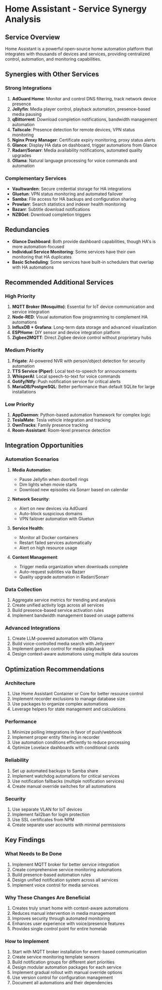 # Home Assistant - Service Synergy Analysis

## Service Overview
Home Assistant is a powerful open-source home automation platform that integrates with thousands of devices and services, providing centralized control, automation, and monitoring capabilities.

## Synergies with Other Services

### Strong Integrations
1. **AdGuard Home**: Monitor and control DNS filtering, track network device presence
2. **Jellyfin**: Media player control, playback automation, presence-based media pausing
3. **qBittorrent**: Download completion notifications, bandwidth management automation
4. **Tailscale**: Presence detection for remote devices, VPN status monitoring
5. **Nginx Proxy Manager**: Certificate expiry monitoring, proxy status alerts
6. **Glance**: Display HA data on dashboard, trigger automations from Glance
7. **Radarr/Sonarr**: Media availability notifications, automated quality upgrades
8. **Ollama**: Natural language processing for voice commands and automation

### Complementary Services
- **Vaultwarden**: Secure credential storage for HA integrations
- **Gluetun**: VPN status monitoring and automated failover
- **Samba**: File access for HA backups and configuration sharing
- **Prowlarr**: Search statistics and indexer health monitoring
- **Bazarr**: Subtitle download notifications
- **NZBGet**: Download completion triggers

## Redundancies
- **Glance Dashboard**: Both provide dashboard capabilities, though HA's is more automation-focused
- **Individual Service Monitoring**: Some services have their own monitoring that HA duplicates
- **Basic Scheduling**: Some services have built-in schedulers that overlap with HA automations

## Recommended Additional Services

### High Priority
1. **MQTT Broker (Mosquitto)**: Essential for IoT device communication and service integration
2. **Node-RED**: Visual automation flow programming to complement HA automations
3. **InfluxDB + Grafana**: Long-term data storage and advanced visualization
4. **ESPHome**: DIY sensor and device integration platform
5. **Zigbee2MQTT**: Direct Zigbee device control without proprietary hubs

### Medium Priority
1. **Frigate**: AI-powered NVR with person/object detection for security automation
2. **TTS Service (Piper)**: Local text-to-speech for announcements
3. **WhisperAI**: Local speech-to-text for voice commands
4. **Gotify/Ntfy**: Push notification service for critical alerts
5. **MariaDB/PostgreSQL**: Better performance than default SQLite for large installations

### Low Priority
1. **AppDaemon**: Python-based automation framework for complex logic
2. **TeslaMate**: Tesla vehicle integration and tracking
3. **OwnTracks**: Family presence tracking
4. **Room-Assistant**: Room-level presence detection

## Integration Opportunities

### Automation Scenarios
1. **Media Automation**:
   - Pause Jellyfin when doorbell rings
   - Dim lights when movie starts
   - Download new episodes via Sonarr based on calendar

2. **Network Security**:
   - Alert on new devices via AdGuard
   - Auto-block suspicious domains
   - VPN failover automation with Gluetun

3. **Service Health**:
   - Monitor all Docker containers
   - Restart failed services automatically
   - Alert on high resource usage

4. **Content Management**:
   - Trigger media organization when downloads complete
   - Auto-request subtitles via Bazarr
   - Quality upgrade automation in Radarr/Sonarr

### Data Collection
1. Aggregate service metrics for trending and analysis
2. Create unified activity logs across all services
3. Build presence-based service activation rules
4. Implement bandwidth management based on usage patterns

### Advanced Integrations
1. Create LLM-powered automation with Ollama
2. Build voice-controlled media search with Jellyseerr
3. Implement gesture control for media playback
4. Design context-aware automations using multiple data sources

## Optimization Recommendations

### Architecture
1. Use Home Assistant Container or Core for better resource control
2. Implement recorder exclusions to manage database size
3. Use packages to organize complex automations
4. Leverage helpers for state management and calculations

### Performance
1. Minimize polling integrations in favor of push/webhook
2. Implement proper entity filtering in recorder
3. Use automation conditions efficiently to reduce processing
4. Optimize Lovelace dashboards with conditional cards

### Reliability
1. Set up automated backups to Samba share
2. Implement watchdog automations for critical services
3. Use notification fallbacks (multiple notification services)
4. Create manual override switches for all automations

### Security
1. Use separate VLAN for IoT devices
2. Implement fail2ban for login protection
3. Use SSL certificates from NPM
4. Create separate user accounts with minimal permissions

## Key Findings

### What Needs to Be Done
1. Implement MQTT broker for better service integration
2. Create comprehensive service monitoring automations
3. Build presence-based automation rules
4. Design unified notification system across all services
5. Implement voice control for media services

### Why These Changes Are Beneficial
1. Creates truly smart home with context-aware automations
2. Reduces manual intervention in media management
3. Improves security through automated monitoring
4. Enhances user experience with voice/presence features
5. Provides single control point for entire homelab

### How to Implement
1. Start with MQTT broker installation for event-based communication
2. Create service monitoring template sensors
3. Build notification groups for different alert priorities
4. Design modular automation packages for each service
5. Implement gradual rollout with manual override options
6. Use version control for configuration management
7. Document all automations and their dependencies